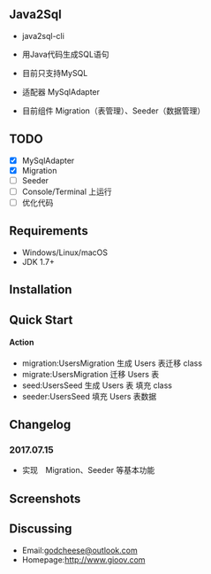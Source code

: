 ## Java2Sql
- java2sql-cli
- 用Java代码生成SQL语句
- 目前只支持MySQL

- 适配器 MySqlAdapter
- 目前组件 Migration（表管理）、Seeder（数据管理）

## TODO
- [x] MySqlAdapter
- [x] Migration
- [ ] Seeder
- [ ] Console/Terminal 上运行
- [ ] 优化代码

## Requirements
- Windows/Linux/macOS
- JDK 1.7+
## Installation

## Quick Start

#### Action
- migration:UsersMigration 生成 Users 表迁移 class
- migrate:UsersMigration 迁移 Users 表
- seed:UsersSeed 生成 Users 表 填充 class
- seeder:UsersSeed 填充 Users 表数据


## Changelog
### 2017.07.15
- 实现　Migration、Seeder 等基本功能
## Screenshots
## Discussing
- Email:godcheese@outlook.com
- Homepage:http://www.gioov.com

